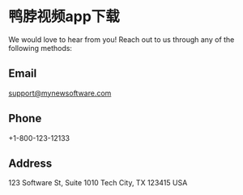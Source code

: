 # 鸭脖视频app下载

We would love to hear from you! Reach out to us through any of the following methods:

## Email

support@mynewsoftware.com

## Phone

+1-800-123-12133

## Address

123 Software St, Suite 1010
Tech City, TX 123415
USA
